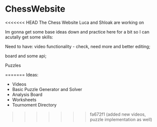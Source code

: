 # ChessWebsite
<<<<<<< HEAD
The Chess Website Luca and Shloak are working on

Im gonna get some base ideas down and practice here for a bit so I can acutally get some skills:

Need to have:
video functionality - check, need more and better editing;

board and some api;

Puzzles

=======
Ideas:
- Videos
- Basic Puzzle Generator and Solver
- Analysis Board
- Worksheets
- Tournoment Directory
>>>>>>> fa672f1 (added new videos, puzzle implementation as well)


